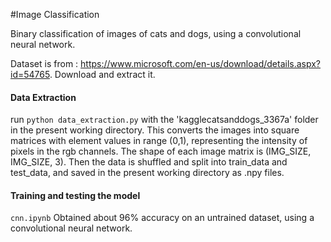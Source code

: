 #Image Classification

Binary classification of images of cats and dogs, using a convolutional neural network.

Dataset is from : https://www.microsoft.com/en-us/download/details.aspx?id=54765.
Download and extract it.

#### Data Extraction
run `python data_extraction.py` with the 'kagglecatsanddogs_3367a' folder in the present working directory. This converts the images into square matrices with element values in range (0,1), representing the intensity of pixels in the rgb channels. The shape of each image matrix is (IMG_SIZE, IMG_SIZE, 3). Then the data is shuffled and split into train_data and test_data, and saved in the present working directory as .npy files.

#### Training and testing the model
`cnn.ipynb` Obtained about 96% accuracy on an untrained dataset, using a convolutional neural network.